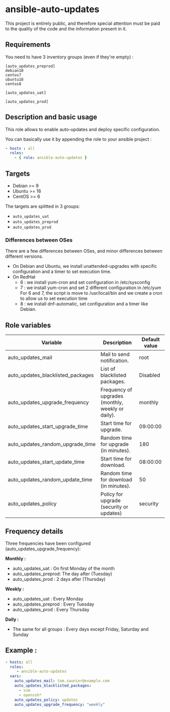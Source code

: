 # ansible-auto-updates

This project is entirely public, and therefore special attention must be paid to the quality of the code and the information present in it.

## Requirements

You need to have 3 inventory groups (even if they're empty) :

```
[auto_updates_preprod]
debian10
centos7
ubuntu18
centos8

[auto_updates_uat]

[auto_updates_prod]
```

## Description and basic usage

This role allows to enable auto-updates and deploy specific configuration.

You can basically use it by appending the role to your ansible project :

``` yaml
- hosts : all
  roles:
    - { role: ansible-auto-updates }
```

## Targets

- Debian >= 9
- Ubuntu >= 16
- CentOS >= 6

The targets are splitted in 3 groups:
- `auto_updates_uat`
- `auto_updates_preprod`
- `auto_updates_prod`

### Differences between OSes

There are a few differences between OSes, and minor differences between
different versions.

* On Debian and Ubuntu, we install unattended-upgrades with specific configuration and a timer to set execution time.
* On RedHat
  * 6 : we install yum-cron and set configuration in /etc/sysconfig
  * 7 : we install yum-cron and set 2 different configuration in /etc/yum
For 6 and 7, the script is move to /usr/local/bin and we create a cron to allow us to set execution time
  * 8 : we install dnf-automatic, set configuration and a timer like Debian.

## Role variables

| Variable           | Description| Default value |
|--------------------|------------|---------------|
|auto_updates_mail|Mail to send notification.|root|
|auto_updates_blacklisted_packages|List of blacklisted packages.|Disabled|
|auto_updates_upgrade_frequency|Frequency of upgrades (monthly, weekly or daily).|monthly|
|auto_updates_start_upgrade_time|Start time for upgrade.|09:00:00|
|auto_updates_random_upgrade_time|Random time for upgrade (in minutes).|180|
|auto_updates_start_update_time|Start time for download.|08:00:00|
|auto_updates_random_update_time|Random time for download (in minutes).|50|
|auto_updates_policy|Policy for upgrade (security or updates)|security|

## Frequency details

Three frequencies have been configured (auto_updates_upgrade_frequency):

**Monthly :**

* auto_updates_uat : On first Monday of the month
* auto_updates_preprod: The day after (Tuesday)
* auto_updates_prod : 2 days after (Thursday)

**Weekly :**

* auto_updates_uat : Every Monday
* auto_updates_preprod : Every Tuesday
* auto_updates_prod : Every Thursday

**Daily :**

* The same for all groups : Every days except Friday, Saturday and Sunday

## Example :

```yaml
- hosts: all
  roles:
     - ansible-auto-updates
  vars:
    auto_updates_mail: tom.saunier@example.com
    auto_updates_blacklisted_packages:
      - vim
      - openssh*
    auto_updates_policy: updates
    auto_updates_upgrade_frequency: "weekly"
```
